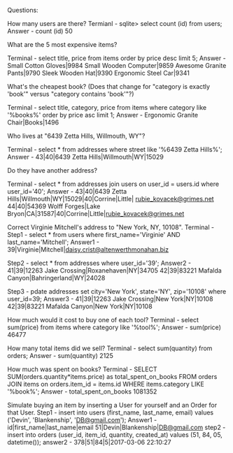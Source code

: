 Questions:

How many users are there?
Termianl - sqlite> select count (id) from users;
Answer - count (id) 50

What are the 5 most expensive items?

Terminal - select title, price from items order by price desc limit 5;
Answer -    Small Cotton Gloves|9984
            Small Wooden Computer|9859
            Awesome Granite Pants|9790
            Sleek Wooden Hat|9390
            Ergonomic Steel Car|9341

What's the cheapest book? (Does that change for "category is exactly 'book'" versus "category contains 'book'"?)

Terminal - select title, category, price from items where category like '%books%' order by price asc limit 1;
Answer - Ergonomic Granite Chair|Books|1496


Who lives at "6439 Zetta Hills, Willmouth, WY"? 

Terminal - select * from addresses where street like '%6439 Zetta Hills%';
Answer - 43|40|6439 Zetta Hills|Willmouth|WY|15029

Do they have another address?

Terminal - select * from addresses join users on user_id = users.id where user_id='40';
Answer - 43|40|6439 Zetta Hills|Willmouth|WY|15029|40|Corrine|Little|              rubie_kovacek@grimes.net
         44|40|54369 Wolff Forges|Lake Bryon|CA|31587|40|Corrine|Little|rubie_kovacek@grimes.net


Correct Virginie Mitchell's address to "New York, NY, 10108".
Terminal - Step1 - select * from users where first_name='Virginie' AND last_name='Mitchell';
Answer1 - 39|Virginie|Mitchell|daisy.crist@altenwerthmonahan.biz

Step2 - select * from addresses where user_id='39';
Answer2 - 41|39|12263 Jake Crossing|Roxanehaven|NY|34705
          42|39|83221 Mafalda Canyon|Bahringerland|WY|24028

Step3 - pdate addresses set city='New York', state='NY', zip='10108' where user_id=39;
Answer3 - 41|39|12263 Jake Crossing|New York|NY|10108
42|39|83221 Mafalda Canyon|New York|NY|10108


How much would it cost to buy one of each tool?
Terminal - select sum(price) from items where category like '%tool%';
Answer - sum(price) 46477

How many total items did we sell?
Terminal - select sum(quantity) from orders;
Answer - sum(quantity)
         2125


How much was spent on books?
Terminal - SELECT SUM(orders.quantity*items.price) as                                total_spent_on_books FROM orders JOIN items on orders.item_id             = items.id WHERE items.category LIKE '%book%';
Answer -  total_spent_on_books
          1081352


Simulate buying an item by inserting a User for yourself and an Order for that User.
Step1 - insert into users (first_name, last_name, email) values ('Devin',          'Blankenship', 'DB@gmail.com'); 
Answer1 - 
        id|first_name|last_name|email
        51|Devin|Blankenship|DB@gmail.com
step2 - insert into orders (user_id, item_id, quantity, created_at)               values (51, 84, 05, datetime());
answer2 - 378|51|84|5|2017-03-06 22:10:27